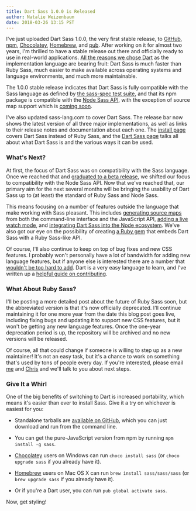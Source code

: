 ```yaml
---
title: Dart Sass 1.0.0 is Released
author: Natalie Weizenbaum
date: 2018-03-26 13:15 PST
---
```


I've just uploaded Dart Sass 1.0.0, the very first stable release, to
[GitHub](https://github.com/sass/dart-sass/releases/tag/1.0.0-rc.1),
[npm](https://www.npmjs.com/package/sass),
[Chocolatey](https://chocolatey.org/packages/sass),
[Homebrew](https://github.com/sass/homebrew-sass), and
[pub](http://pub.dartlang.org/packages/sass). After working on it for almost two
years, I'm thrilled to have a stable release out there and officially ready to
use in real-world applications. [All the reasons we chose
Dart](/blog/announcing-dart-sass) as the implementation language are bearing
fruit: Dart Sass is much faster than Ruby Sass, much easier to make available
across operating systems and language environments, and much more maintainable.

The 1.0.0 stable release indicates that Dart Sass is fully compatible with the
Sass language as defined by [the sass-spec test
suite](http://github.com/sass/sass-spec), and that its npm package is compatible
with the [Node Sass
API](https://github.com/sass/node-sass/blob/master/README.md#usage), with the
exception of source map support which is [coming
soon](https://github.com/sass/dart-sass/issues/2).

I've also updated sass-lang.com to cover Dart Sass. The release bar now shows
the latest version of all three major implementations, as well as links to their
release notes and documentation about each one. The [install page](/install)
covers Dart Sass instead of Ruby Sass, and the [Dart Sass page](/dart-sass)
talks all about what Dart Sass is and the various ways it can be used.

### What's Next?

At first, the focus of Dart Sass was on compatibility with the Sass language.
Once we reached that and [graduated to a beta
release](/blog/dart-sass-is-in-beta), we shifted our focus to compatibility with
the Node Sass API. Now that we've reached that, our primary aim for the next
several months will be bringing the usability of Dart Sass up to (at least) the
standard of Ruby Sass and Node Sass.

This means focusing on a number of features outside the language that make
working with Sass pleasant. This includes [generating source
maps](https://github.com/sass/dart-sass/issues/2) from both the command-line
interface and the JavaScript API, [adding a live watch
mode](https://github.com/sass/dart-sass/issues/264), and [integrating Dart Sass
into the Node ecosystem](https://github.com/sass/dart-sass/issues/267). We've
also got our eye on the possibility of creating [a Ruby
gem](https://github.com/sass/dart-sass/issues/249) that embeds Dart Sass with a
Ruby Sass-like API.

Of course, I'll also continue to keep on top of bug fixes and new CSS features.
I probably won't personally have a lot of bandwidth for adding new language
features, but if anyone else is interested there are a number that [wouldn't be
too hard to
add](https://github.com/sass/sass/issues?utf8=%E2%9C%93&q=is%3Aopen+is%3Aissue+label%3A%22Help+Wanted%22+label%3APlanned).
Dart is a very easy language to learn, and I've written up a [helpful guide on
contributing](https://github.com/sass/dart-sass/blob/master/CONTRIBUTING.md#readme).

### What About Ruby Sass?

I'll be posting a more detailed post about the future of Ruby Sass soon, but the
abbreviated version is that it's now officially deprecated. I'll continue
maintaining it for one more year from the date this blog post goes live,
including fixing bugs and updating it to support new CSS features, but it won't
be getting any new language features. Once the one-year deprecation period is
up, the repository will be archived and no new versions will be released.

Of course, all that could change if someone is willing to step up as a new
maintainer! It's not an easy task, but it's a chance to work on something that's
used by tons of people every day. If you're interested, please email
[me](mailto:nex342@gmail.com) and [Chris](mailto:chris@eppsteins.net) and we'll
talk to you about next steps.

### Give It a Whirl

One of the big benefits of switching to Dart is increased portability, which
means it's easier than ever to install Sass. Give it a try on whichever is
easiest for you:

- Standalone tarballs are [available on
  GitHub](https://github.com/sass/dart-sass/releases/tag/1.0.0), which you can
  just download and run from the command line.

- You can get the pure-JavaScript version from npm by running `npm install -g
  sass`.

- [Chocolatey](https://chocolatey.org/) users on Windows can run `choco install
  sass` (or `choco upgrade sass` if you already have it).

- [Homebrew](https://brew.sh/) users on Mac OS X can run `brew install
  sass/sass/sass` (or `brew upgrade sass` if you already have it).
    
- Or if you're a Dart user, you can run `pub global activate sass`.

Now, get styling!
